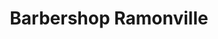 ---
title: "Barbershop Ramonville"
url: /ramonville-saint-agne/barbershop-ramonville/
shop: coiffeur
---
